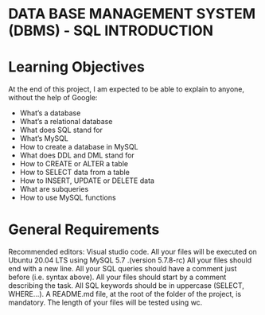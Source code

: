 # DATA BASE MANAGEMENT SYSTEM (DBMS) - SQL INTRODUCTION

# Learning Objectives
At the end of this project, I am expected to be able to explain to anyone, without the help of Google:
* What’s a database
* What’s a relational database
* What does SQL stand for
* What’s MySQL
* How to create a database in MySQL
* What does DDL and DML stand for
* How to CREATE or ALTER a table
* How to SELECT data from a table
* How to INSERT, UPDATE or DELETE data
* What are subqueries
* How to use MySQL functions

# General Requirements
Recommended editors: Visual studio code.
All your files will be executed on Ubuntu 20.04 LTS using MySQL 5.7 .(version 5.7.8-rc)
All your files should end with a new line.
All your SQL queries should have a comment just before (i.e. syntax above).
All your files should start by a comment describing the task.
All SQL keywords should be in uppercase (SELECT, WHERE…).
A README.md file, at the root of the folder of the project, is mandatory.
The length of your files will be tested using wc.